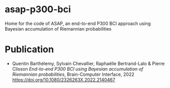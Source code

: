 # asap-p300-bci
Home for the code of ASAP, an end-to-end P300 BCI approach using Bayesian accumulation of Riemannian probabilities

# Publication
- Quentin Barthélemy, Sylvain Chevallier, Raphaëlle Bertrand-Lalo & Pierre Clisson
  *End-to-end P300 BCI using Bayesian accumulation of Riemannian probabilities*,
  Brain-Computer Interface, 2022
  https://doi.org/10.1080/2326263X.2022.2140467
